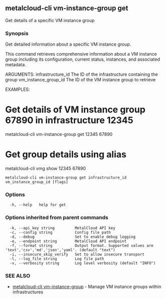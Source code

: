 ## metalcloud-cli vm-instance-group get

Get details of a specific VM instance group

### Synopsis

Get detailed information about a specific VM instance group.

This command retrieves comprehensive information about a VM instance group
including its configuration, current status, instances, and associated metadata.

ARGUMENTS:
  infrastructure_id     The ID of the infrastructure containing the group
  vm_instance_group_id  The ID of the VM instance group to retrieve

EXAMPLES:
  # Get details of VM instance group 67890 in infrastructure 12345
  metalcloud-cli vm-instance-group get 12345 67890
  
  # Get group details using alias
  metalcloud-cli vmg show 12345 67890

```
metalcloud-cli vm-instance-group get infrastructure_id vm_instance_group_id [flags]
```

### Options

```
  -h, --help   help for get
```

### Options inherited from parent commands

```
  -k, --api_key string         MetalCloud API key
  -c, --config string          Config file path
  -d, --debug                  Set to enable debug logging
  -e, --endpoint string        MetalCloud API endpoint
  -f, --format string          Output format. Supported values are 'text','csv','md','json','yaml'. (default "text")
  -i, --insecure_skip_verify   Set to allow insecure transport
  -l, --log_file string        Log file path
  -v, --verbosity string       Log level verbosity (default "INFO")
```

### SEE ALSO

* [metalcloud-cli vm-instance-group](metalcloud-cli_vm-instance-group.md)	 - Manage VM instance groups within infrastructures

